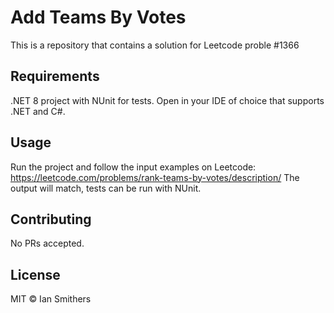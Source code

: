 # Add Teams By Votes

This is a repository that contains a solution for Leetcode proble #1366

## Requirements

.NET 8 project with NUnit for tests. Open in your IDE of choice that supports .NET and C#.

## Usage

Run the project and follow the input examples on Leetcode: https://leetcode.com/problems/rank-teams-by-votes/description/
The output will match, tests can be run with NUnit.

## Contributing

No PRs accepted.

## License

MIT © Ian Smithers
